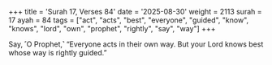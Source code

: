 +++
title = 'Surah 17, Verses 84'
date = '2025-08-30'
weight = 2113
surah = 17
ayah = 84
tags = ["act", "acts", "best", "everyone", "guided", "know", "knows", "lord", "own", "prophet", "rightly", "say", "way"]
+++

Say, ˹O Prophet,˺ “Everyone acts in their own way. But your Lord knows best whose way is rightly guided.”